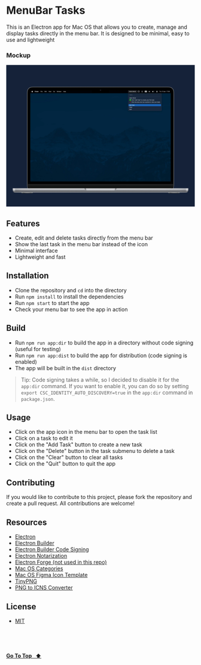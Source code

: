 # MenuBar Tasks

This is an Electron app for Mac OS that allows you to create, manage and display tasks directly in the menu bar. It is designed to be minimal, easy to use and lightweight

### Mockup

![mockup](./mockup.webp 'mockup')

## Features

- Create, edit and delete tasks directly from the menu bar
- Show the last task in the menu bar instead of the icon
- Minimal interface
- Lightweight and fast

## Installation

- Clone the repository and `cd` into the directory
- Run `npm install` to install the dependencies
- Run `npm start` to start the app
- Check your menu bar to see the app in action

## Build

- Run `npm run app:dir` to build the app in a directory without code signing (useful for testing)
- Run `npm run app:dist` to build the app for distribution (code signing is enabled)
- The app will be built in the `dist` directory

> Tip: Code signing takes a while, so I decided to disable it for the `app:dir` command. If you want to enable it, you can do so by setting `export CSC_IDENTITY_AUTO_DISCOVERY=true` in the `app:dir` command in `package.json`.

## Usage

- Click on the app icon in the menu bar to open the task list
- Click on a task to edit it
- Click on the "Add Task" button to create a new task
- Click on the "Delete" button in the task submenu to delete a task
- Click on the "Clear" button to clear all tasks
- Click on the "Quit" button to quit the app

## Contributing

If you would like to contribute to this project, please fork the repository and create a pull request. All contributions are welcome!

## Resources

- [Electron](https://www.electronjs.org/)
- [Electron Builder](https://www.electron.build/)
- [Electron Builder Code Signing](https://www.electron.build/code-signing-mac.html)
- [Electron Notarization](https://kilianvalkhof.com/2019/electron/notarizing-your-electron-application/)
- [Electron Forge (not used in this repo)](https://www.electronforge.io/)
- [Mac OS Categories](https://developer.apple.com/library/archive/documentation/General/Reference/InfoPlistKeyReference/Articles/LaunchServicesKeys.html#//apple_ref/doc/uid/TP40009250-SW8)
- [Mac OS Figma Icon Template](https://www.figma.com/community/file/1203739127660048027)
- [TinyPNG](https://tinypng.com/)
- [PNG to ICNS Converter](https://cloudconvert.com/)

## License

- [MIT](LICENSE.md)

&nbsp;

&nbsp;

[**Go To Top &nbsp; ⬆️**](#menubar-tasks)
